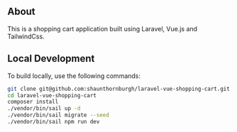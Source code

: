 ## About

This is a shopping cart application built using Laravel, Vue.js and TailwindCss.

## Local Development

To build locally, use the following commands:

```bash
git clone git@github.com:shaunthornburgh/laravel-vue-shopping-cart.git
cd laravel-vue-shopping-cart
composer install
./vendor/bin/sail up -d
./vendor/bin/sail migrate --seed
./vendor/bin/sail npm run dev
```
